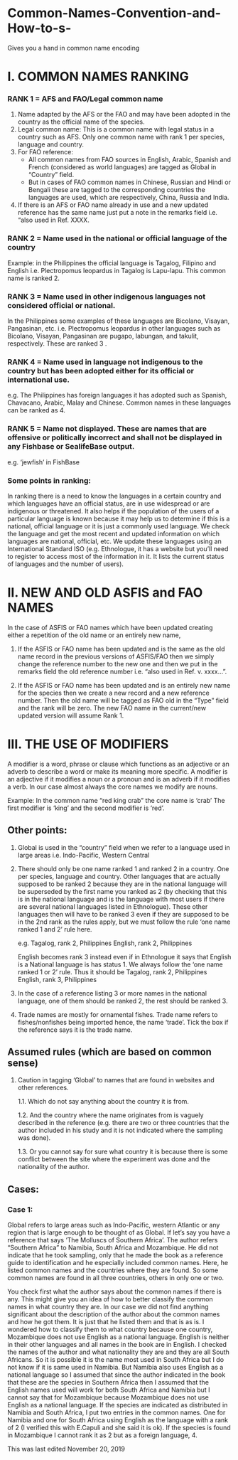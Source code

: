 # Common-Names-Convention-and-How-to-s-
Gives you a hand in common name encoding

# I. COMMON NAMES RANKING

### RANK 1 = AFS and FAO/Legal common name

1. Name adapted by the AFS or the FAO and may have been adopted in the country as the official name of the species. 
2. Legal common name: This is a common name with legal status in a country such as AFS. Only one common name with rank 1 
   per species, language and country. 
3. For FAO reference:
   * All common names from FAO sources in English, Arabic, Spanish and French (considered as world languages) are tagged 
     as Global in “Country” field. 
   * But in cases of FAO common names in Chinese, Russian and Hindi or Bengali these are tagged to the corresponding 
     countries the languages are used, which are respectively, China, Russia and India.
4. If there is an AFS or FAO name already in use and a new updated reference has the same name just put a note in the 
   remarks field   i.e. “also used in Ref. XXXX.


### RANK 2 = Name used in the national or official language of the country
   Example: in the Philippines the official language is Tagalog, Filipino and English 
   i.e. Plectropomus leopardus  in Tagalog is Lapu-lapu. This common name is ranked 2.


### RANK 3 = Name used in other indigenous languages not considered official or national. 
   In the Philippines some examples of these languages are Bicolano, Visayan, Pangasinan, etc. 
   i.e. Plectropomus leopardus in other languages such as Bicolano, Visayan, Pangasinan are pugapo, labungan, and takulit, 
        respectively. These are ranked 3 . 

### RANK 4 = Name used in language not indigenous to the country but has been adopted either for its official or international use. 
   e.g. The Philippines has foreign languages it has adopted such as Spanish, Chavacano, Arabic, Malay and Chinese. Common 
        names in these languages can be ranked as 4. 

### RANK 5 = Name not displayed. These are names that are offensive or politically incorrect and shall not be displayed in any Fishbase or SealifeBase output.  
   e.g. ‘jewfish’ in FishBase



### Some points in ranking:

     
In ranking there is a need to know the languages in a certain country and which languages have an official status,
are in use widespread or are indigenous or threatened. It also helps if the population of the users of a particular language is known because it may help us to determine if this is a national, official language or it is just a commonly used language. We check the language and get the most recent and updated information on which languages are national, official, etc. We update these languages using an International Standard ISO (e.g.  Ethnologue, it has a website but you’ll need to register to access most of the information in it. It lists the current status of languages and the number of users). 


# II. NEW AND OLD ASFIS and FAO NAMES

In the case of ASFIS or FAO names which have been updated creating either a repetition of the old name or an entirely new name, 

1. If the ASFIS or FAO name has been updated and is the same as the old name record in the previous versions of ASFIS/FAO 
   then we simply change the reference number to the new one and then we put in the remarks field the old reference number 
   i.e. “also used in Ref. v. xxxx...”. 

2. If the ASFIS or FAO name has been updated and is an entirely new name for the species then we create a new record and a 
   new reference number.
   Then the old name will be tagged as FAO old in the “Type” field and the rank will be zero.   The new FAO name in the 
   current/new updated version will assume Rank 1. 



# III. THE USE OF MODIFIERS

   A modifier is a word, phrase or clause which functions as an adjective or an adverb to describe a word or make its meaning more specific. A modifier is an adjective if it modifies a noun or a pronoun and is an adverb if it modifies a verb. In our case almost always the core names we modify are nouns. 

Example:   In the common name “red king crab” the core name is ‘crab’
The first modifier is ‘king’ and the second modifier is ‘red’.

## Other points: 
1. Global is used in the “country” field when we refer to a language used in large areas 
   i.e.  Indo-Pacific, Western Central 

2. There should only be one name ranked 1 and ranked 2 in a country. One per species, language and country. Other 
   languages that are actually supposed to be ranked 2 because they are in the national language will be superseded by the 
   first name you ranked as 2 (by checking that this is in the national language and is the language with most users if 
   there are several national languages listed in Ethnologue). These other languages then will have to be ranked 3 even if 
   they are supposed to be in the 2nd rank as the rules apply, but we must follow the rule ‘one name ranked 1 and 2’ rule 
   here. 

   e.g. Tagalog, rank 2, Philippines
        English, rank 2, Philippines

   English becomes rank 3 instead even if in Ethnologue it says that English is a National language is has status 1. We 
   always follow the ‘one name ranked 1 or 2’ rule. Thus it should be 
		Tagalog, rank 2, Philippines 
		English, rank 3, Philippines

3. In the case of a reference listing 3 or more names in the national language, one of them should be ranked 2, the rest 
   should be ranked 3.  

4. Trade names are mostly for ornamental fishes. Trade name refers to fishes/nonfishes being imported hence, the name 
   ‘trade’. Tick the box if the reference says it is the trade name. 


## Assumed rules (which are based on common sense) 
1. Caution in tagging ‘Global’ to names that are found in websites and other references. 

   1.1.	Which do not say anything about the country it is from.
   
   1.2.	And the country where the name originates from is vaguely described in the reference (e.g. there are two or three 
        countries that the author included in his study and it is not indicated where the sampling was done). 
	
   1.3.	Or you cannot say for sure what country it is because there is some conflict between the site where the experiment 
        was done and the nationality of the author. 




## Cases:

### Case 1:

Global refers to large areas such as Indo-Pacific, western Atlantic or any region that is large enough to be thought of as Global.  If let’s say you have a reference that says ‘The Molluscs of Southern Africa’. The author refers “Southern Africa” to Namibia, South Africa and Mozambique. He did not indicate that he took sampling, only that he made the book as a reference guide to identification and he especially included common names.  Here, he listed common names and the countries where they are found. So some common names are found in all three countries, others in only one or two.  

You check first what the author says about the common names if there is any. This might give you an idea of how to better classify the common names in what country they are. In our case we did not find anything significant about the description of the author about the common names and how he got them. It is just that he listed them and that is as is. 
I wondered how to classify them to what country because one country, Mozambique does not use English as a national language. English is neither in their other languages and all names in the book are in English. I checked the names of the author and what nationality they are and they are all South Africans. So it is possible it is the name most used in South Africa but I do not know if it is same used in Namibia. But Namibia also uses English as a national language so I assumed that since the author indicated in the book that these are the species in Southern Africa then I assumed that the English names used will work for both South Africa and Namibia but I cannot say that for Mozambique because Mozambique does not use English as a national language. If the species are indicated as distributed in Namibia and South Africa, I put two entries in the common names. One for Namibia and one for South Africa using English as the language with a rank of 2 (I verified this with E.Capuli and she said it is ok).  If the species is found in Mozambique I cannot rank it as 2 but as a foreign language, 4. 


This was last edited November 20, 2019
